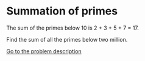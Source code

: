 Summation of primes
===================

<p>The sum of the primes below 10 is 2 + 3 + 5 + 7 = 17.</p>
<p>Find the sum of all the primes below two million.</p>
<!--
<p class="info">Note: This problem has been changed recently, please check that you are using the right parameters.</p>
-->




[Go to the problem description](http://projecteuler.net/problem=10)
